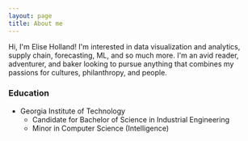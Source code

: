 ```yaml
---
layout: page
title: About me
---
```


Hi, I'm Elise Holland! I'm interested in data visualization and analytics, supply chain, forecasting, ML, and so much more. I'm an avid reader, adventurer, and baker looking to pursue anything that combines my passions for cultures, philanthropy, and people.


### Education

- Georgia Institute of Technology
    - Candidate for Bachelor of Science in Industrial Engineering
    - Minor in Computer Science (Intelligence)

